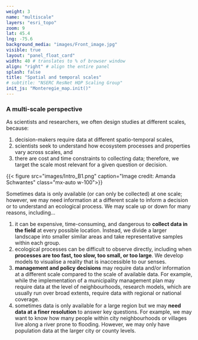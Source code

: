 ```yaml
---
weight: 3
name: "multiscale"
layers: "esri_topo"
zoom: 9
lat: 45.4
lng: -75.6
background_media: "images/Front_image.jpg" 
visible: true
layout: "panel_float_card"
width: 40 # translates to % of browser window
align: "right" # align the entire panel
splash: false
title: "Spatial and temporal scales"
# subtitle: "NSERC ResNet HQP Scaling Group"
init_js: "Monteregie_map.init()"
---
```


### A multi-scale perspective

As scientists and researchers, we often design studies at different scales, because:

1. decision-makers require data at different spatio-temporal scales,  
2. scientists seek to understand how ecosystem processes and properties vary across scales, and  
3. there are cost and time constraints to collecting data; therefore, we target the scale most relevant for a given question or decision.

<!-- ![fig4](images/Intro_B1.png "Image credit: Amanda Schwantes") -->
<!-- {center="TRUE" width="100%"} -->
{{< figure src="images/Intro_B1.png" caption="Image credit: Amanda Schwantes" class="mx-auto w-100">}}
<!--- Justify middle, no text on sides --->

<!---[Add story map and scatter graphs of the scales at which we work] --->


Sometimes data is only available (or can only be collected) at one scale; however, we may need information at a different scale to inform a decision or to understand an ecological process. We may scale up or down for many reasons, including…

1. it can be expensive, time-consuming, and dangerous to **collect data in the field** at every possible location. Instead, we divide a larger landscape into smaller similar areas and take representative samples within each group.  
2. ecological processes can be difficult to observe directly, including when **processes are too fast, too slow, too small, or too large**. We develop models to visualise a reality that is inaccessible to our senses.  
3. **management and policy decisions** may require data and/or information at a different scale compared to the scale of available data. For example, while the implementation of a municipality management plan may require data at the level of neighbourhoods, research models, which are usually run over broad extents, require data with regional or national coverage.  
4. sometimes data is only available for a large region but we may **need data at a finer resolution** to answer key questions. For example, we may want to know how many people within city neighbourhoods or villages live along a river prone to flooding. However, we may only have population data at the larger city or county levels.



